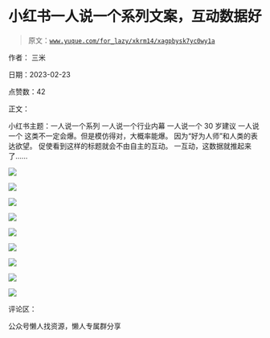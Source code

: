 # 小红书一人说一个系列文案，互动数据好

> 原文：[`www.yuque.com/for_lazy/xkrm14/xagpbysk7yc0wy1a`](https://www.yuque.com/for_lazy/xkrm14/xagpbysk7yc0wy1a)



作者： 三米



日期：2023-02-23



点赞数：42

<ne-card data-card-name="hr" data-card-type="block" id="ohV9b" data-event-boundary="card">

正文：



小红书主题：一人说一个系列 一人说一个行业内幕 一人说一个 30 岁建议 一人说一个 这类不一定会爆。但是模仿得对，大概率能爆。 因为“好为人师”和人类的表达欲望。 促使看到这样的标题就会不由自主的互动。 一互动，这数据就推起来了……



<ne-card data-card-name="image" data-card-type="inline" id="MZokY" data-event-boundary="card">![](img/d27d68efd41f520330b1b0704cb939bf.png)</ne-card>



<ne-card data-card-name="image" data-card-type="inline" id="dlIfC" data-event-boundary="card">![](img/5e72c72982b6c52b99978ab842897f4d.png)</ne-card>



<ne-card data-card-name="image" data-card-type="inline" id="zFpfr" data-event-boundary="card">![](img/921be5183041a484cde1b8519f57fd1d.png)</ne-card>



<ne-card data-card-name="image" data-card-type="inline" id="gBJNP" data-event-boundary="card">![](img/588ff7b7e3dd9368406f7f512cdb7802.png)</ne-card>



<ne-card data-card-name="image" data-card-type="inline" id="zimNR" data-event-boundary="card">![](img/1375d3d494a989a5a483de3f6ffe2a49.png)</ne-card>



<ne-card data-card-name="image" data-card-type="inline" id="yvfHJ" data-event-boundary="card">![](img/530629f41a94517b6fbb3fe3ed66c13e.png)</ne-card>



<ne-card data-card-name="image" data-card-type="inline" id="dOjag" data-event-boundary="card">![](img/3c8d8e74706ba0f8a54f2004cc83ba00.png)</ne-card>



<ne-card data-card-name="image" data-card-type="inline" id="HUtM2" data-event-boundary="card">![](img/a2d3850e5ccb2c5c2568a26cfd2909c7.png)</ne-card>



<ne-card data-card-name="image" data-card-type="inline" id="b3RqM" data-event-boundary="card">![](img/cd7245358fe7c9922df3990e29c38751.png)</ne-card>

<ne-card data-card-name="hr" data-card-type="block" id="H2y9K" data-event-boundary="card">

评论区：

<ne-card data-card-name="hr" data-card-type="block" id="WZE9Q" data-event-boundary="card">

公众号懒人找资源，懒人专属群分享

</ne-card></ne-card></ne-card>